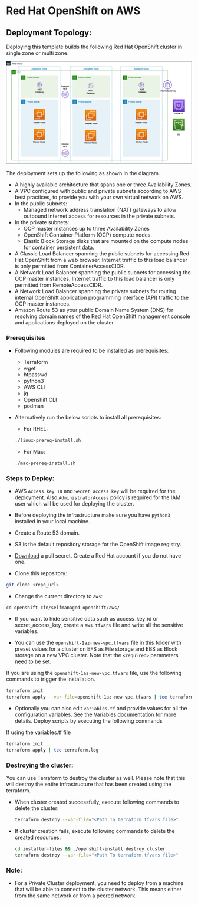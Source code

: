 
# Red Hat OpenShift on AWS

## Deployment Topology:

Deploying this template builds the following Red Hat OpenShift cluster in single zone or multi zone.

![Alt text](images/aws_arch.png)

The deployment sets up the following as shown in the diagram.
 - A highly available architecture that spans one or three Availability Zones.
 - A VPC configured with public and private subnets according to AWS best practices, to provide you with your own virtual network on AWS.
 - In the public subnets:
   - Managed network address translation (NAT) gateways to allow outbound internet access for resources in the private subnets.
 - In the private subnets:
   - OCP master instances up to three Availability Zones
   - OpenShift Container Platform (OCP) compute nodes.
   - Elastic Block Storage disks that are mounted on the compute nodes for container persistent data.
 - A Classic Load Balancer spanning the public subnets for accessing Red Hat OpenShift from a web browser. Internet traffic to this load balancer is only permitted from ContainerAccessCIDR.
 - A Network Load Balancer spanning the public subnets for accessing the OCP master instances. Internet traffic to this load balancer is only permitted from RemoteAccessCIDR.
 - A Network Load Balancer spanning the private subnets for routing internal OpenShift application programming interface (API) traffic to the OCP master instances.
 - Amazon Route 53 as your public Domain Name System (DNS) for resolving domain names of the Red Hat OpenShift management console and applications deployed on the cluster.

### Prerequisites
* Following modules are required to be installed as prerequisites:
  * Terraform
  * wget
  * htpasswd
  * python3
  * AWS CLI
  * jq
  * Openshift CLI
  * podman

* Alternatively run the below scripts to install all prerequisites:
  * For RHEL:
  ```bash
  ./linux-prereq-install.sh
  ```

  * For Mac:
  ```bash
  ./mac-prereq-install.sh
  ```

### Steps to Deploy:
* AWS `Access key ID` and `Secret access key` will be required for the deployment. Also `AdministratorAccess` policy is required for the IAM user which will be used for deploying the cluster.
* Before deploying the infrastructure make sure you have `python3` installed in your local machine.
* Create a Route 53 domain.
* S3 is the default repository storage for the OpenShift image registry.
* [Download](https://cloud.redhat.com/openshift/install/pull-secret) a pull secret. Create a Red Hat account if you do not have one.


* Clone this repository:
```bash
git clone <repo_url>
```
* Change the current directory to `aws`:
```
cd openshift-cfn/selfmanaged-openshift/aws/
```

* If you want to hide sensitive data such as access_key_id or secret_access_key, create a `aws.tfvars` file and write all the sensitive variables.

* You can use the `openshift-1az-new-vpc.tfvars` file in this folder with preset values for a cluster on EFS as File storage and EBS as Block storage on a new VPC cluster. Note that the `<required>` parameters need to be set.

If you are using the `openshift-1az-new-vpc.tfvars` file, use the following commands to trigger the installation.

```bash
terraform init
terraform apply --var-file=openshift-1az-new-vpc.tfvars | tee terraform.log
```

* Optionally you can also edit `variables.tf` and provide values for all the configuration variables. See the [Variables documentation](VARIABLES.md) for more details.  Deploy scripts by executing the following commands

If using the variables.tf file

```bash
terraform init
terraform apply | tee terraform.log
```

### Destroying the cluster:
You can use Terraform to destroy the cluster as well.  Please note that this will destroy the entire infrastructure that has been created using the terraform.
* When cluster created successfully, execute following commands to delete the cluster:
  ```bash
  terraform destroy --var-file="<Path To terraform.tfvars file>"
  ```
* If cluster creation fails, execute following commands to delete the created resources:
  ```bash
  cd installer-files && ./openshift-install destroy cluster
  terraform destroy --var-file="<Path To terraform.tfvars file>"
  ```
### Note:
* For a Private Cluster deployment, you need to deploy from a machine that will be able to connect to the cluster network. This means either from the same network or from a peered network.
